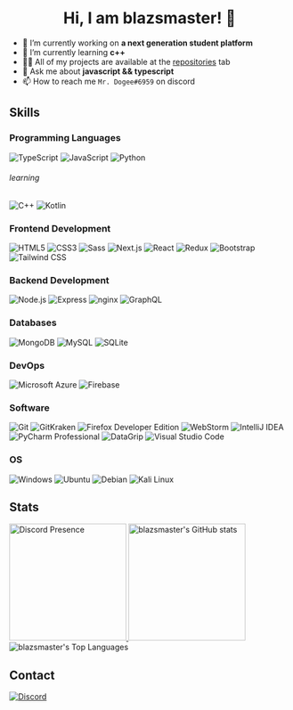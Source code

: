 <h1 align="center">Hi, I am blazsmaster! 👋</h1>

- 🔭 I’m currently working on **a next generation student platform**
- 🌱 I’m currently learning **c++**
- 👨‍💻 All of my projects are available at the [repositories](https://github.com/blazsmaster?tab=repositories) tab
- 💬 Ask me about **javascript && typescript**
- 📫 How to reach me `Mr. Dogee#6959` on discord

## Skills

### Programming Languages

<div>
<img alt='TypeScript' src='https://img.shields.io/badge/typescript-3178C6?style=for-the-badge&logo=typescript&logoColor=fff' />
<img alt='JavaScript' src='https://img.shields.io/badge/javascript-F7DF1E?style=for-the-badge&logo=javascript&logoColor=333' />
<img alt='Python' src='https://img.shields.io/badge/python-3776AB?style=for-the-badge&logo=python&logoColor=fff' />
</div>

###### learning

<div>
<img alt='C++' src='https://img.shields.io/badge/c++-00599C?style=for-the-badge&logo=c%2B%2B&logoColor=fff' />
<img alt='Kotlin' src='https://img.shields.io/badge/kotlin-7F52FF?style=for-the-badge&logo=kotlin&logoColor=fff' />
</div>

### Frontend Development

<div>
<img alt='HTML5' src='https://img.shields.io/badge/html5-E34F26?style=for-the-badge&logo=html5&logoColor=fff' />
<img alt='CSS3' src='https://img.shields.io/badge/css3-1572B6?style=for-the-badge&logo=css3&logoColor=fff' />
<img alt='Sass' src='https://img.shields.io/badge/sass-CC6699?style=for-the-badge&logo=sass&logoColor=fff' />
<img alt='Next.js' src='https://img.shields.io/badge/next.js-000000?style=for-the-badge&logo=next.js&logoColor=fff' />
<img alt='React' src='https://img.shields.io/badge/react-333?style=for-the-badge&logo=react&logoColor=61DAFB' />
<img alt='Redux' src='https://img.shields.io/badge/redux-764ABC?style=for-the-badge&logo=redux&logoColor=fff' />
<img alt='Bootstrap' src='https://img.shields.io/badge/bootstrap-7952B3?style=for-the-badge&logo=bootstrap&logoColor=fff' />
<img alt='Tailwind CSS' src='https://img.shields.io/badge/tailwindcss-38B2AC?style=for-the-badge&logo=tailwind-css&logoColor=fff' />
</div>

### Backend Development

<div>
<img alt='Node.js' src='https://img.shields.io/badge/node.js-339933?style=for-the-badge&logo=node.js&logoColor=fff' />
<img alt='Express' src='https://img.shields.io/badge/express-000000?style=for-the-badge&logo=express&logoColor=fff' />
<img alt='nginx' src='https://img.shields.io/badge/nginx-009639?style=for-the-badge&logo=nginx&logoColor=fff' />
<img alt='GraphQL' src='https://img.shields.io/badge/graphql-E10098?style=for-the-badge&logo=graphql&logoColor=fff' />
</div>

### Databases

<div>
<img alt='MongoDB' src='https://img.shields.io/badge/mongodb-47A248?style=for-the-badge&logo=mongodb&logoColor=fff' />
<img alt='MySQL' src='https://img.shields.io/badge/mysql-4479A1?style=for-the-badge&logo=mysql&logoColor=fff' />
<img alt='SQLite' src='https://img.shields.io/badge/sqlite-003B57?style=for-the-badge&logo=sqlite&logoColor=fff' />
</div>

### DevOps

<div>
<img alt='Microsoft Azure' src='https://img.shields.io/badge/microsoft%20azure-0089D6?style=for-the-badge&logo=microsoft-azure&logoColor=fff' />
<img alt='Firebase' src='https://img.shields.io/badge/firebase-FFCA28?style=for-the-badge&logo=firebase&logoColor=333' />
</div>

### Software

<div>
<img alt='Git' src='https://img.shields.io/badge/git-F05032?style=for-the-badge&logo=git&logoColor=fff' />
<img alt='GitKraken' src='https://img.shields.io/badge/gitkraken-179287?style=for-the-badge&logo=gitkraken&logoColor=fff' />
<img alt='Firefox Developer Edition' src='https://img.shields.io/badge/firefox-FF7139?style=for-the-badge&logo=firefox-browser&logoColor=fff' />
<img alt='WebStorm' src='https://img.shields.io/badge/webstorm-4cbbec?style=for-the-badge&logo=webstorm&logoColor=fff' />
<img alt='IntelliJ IDEA' src='https://img.shields.io/badge/intellij%20idea-3f71ee?style=for-the-badge&logo=intellij-idea&logoColor=fff' />
<img alt='PyCharm Professional' src='https://img.shields.io/badge/pycharm-5fd495?style=for-the-badge&logo=pycharm&logoColor=fff' />
<img alt='DataGrip' src='https://img.shields.io/badge/datagrip-6e87c5?style=for-the-badge&logo=datagrip&logoColor=fff' />
<img alt='Visual Studio Code' src='https://img.shields.io/badge/visual%20studio%20code-007ACC?style=for-the-badge&logo=visual-studio-code&logoColor=fff' />
</div>

### OS

<div>
<img alt='Windows' src='https://img.shields.io/badge/windows-0078D6?style=for-the-badge&logo=windows&logoColor=fff' />
<img alt='Ubuntu' src='https://img.shields.io/badge/ubuntu-E95420?style=for-the-badge&logo=ubuntu&logoColor=fff' />
<img alt='Debian' src='https://img.shields.io/badge/debian-A81D33?style=for-the-badge&logo=debian&logoColor=fff' />
<img alt='Kali Linux' src='https://img.shields.io/badge/kali%20linux-557C94?style=for-the-badge&logo=kali-linux&logoColor=fff' />
</div>

## Stats

<div>
<a href="https://discord.com/users/688486778117816383">
  <img style='height: 210px' src="https://lanyard.cnrad.dev/api/688486778117816383?bg=24292f&idleMessage=...&borderRadius=5px" alt="Discord Presence">
</a>
<img style='height: 210px' src="https://github-readme-stats.vercel.app/api?username=blazsmaster&show_icons=true&theme=github_dark_dimmed&border_color=25292f" alt="blazsmaster's GitHub stats">
</div>

<img src="https://github-readme-stats.vercel.app/api/top-langs/?username=blazsmaster&layout=compact&theme=github_dark_dimmed&border_color=25292f" alt="blazsmaster's Top Languages">

## Contact

<a href="https://discord.com/users/688486778117816383">
<img alt='Discord' src='https://img.shields.io/badge/discord-5865F2?style=for-the-badge&logo=discord&logoColor=fff' />
</a>
